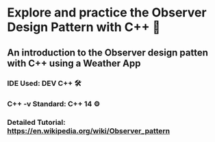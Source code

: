 # Explore and practice the Observer Design Pattern with C++ 🦄
## An introduction to the Observer design patten with C++ using a Weather App

### IDE Used: DEV C++ 🛠
### C++ -v Standard: C++ 14 ⚙
### Detailed Tutorial: https://en.wikipedia.org/wiki/Observer_pattern

